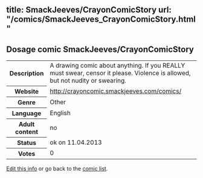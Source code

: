title: SmackJeeves/CrayonComicStory
url: "/comics/SmackJeeves_CrayonComicStory.html"
---
Dosage comic SmackJeeves/CrayonComicStory
-----------------------------------------

<table class="comicinfo">
<tr>
<th>Description</th><td>A drawing comic about anything. If you REALLY must swear, censor it please. Violence is allowed, but not nudity or swearing.</td>
</tr>
<tr>
<th>Website</th><td><a href="http://crayoncomic.smackjeeves.com/comics/">http://crayoncomic.smackjeeves.com/comics/</a></td>
</tr>
<tr>
<th>Genre</th><td>Other</td>
</tr>
<tr>
<th>Language</th><td>English</td>
</tr>
<tr>
<th>Adult content</th><td>no</td>
</tr>
<tr>
<th>Status</th><td>ok on 11.04.2013</td>
</tr>
<tr>
<th>Votes</th><td>0</div></td>
</tr>
</table>

[Edit this info](/comics/SmackJeeves_CrayonComicStory_edit.html) or go back to the [comic list](../comic-index.html).
